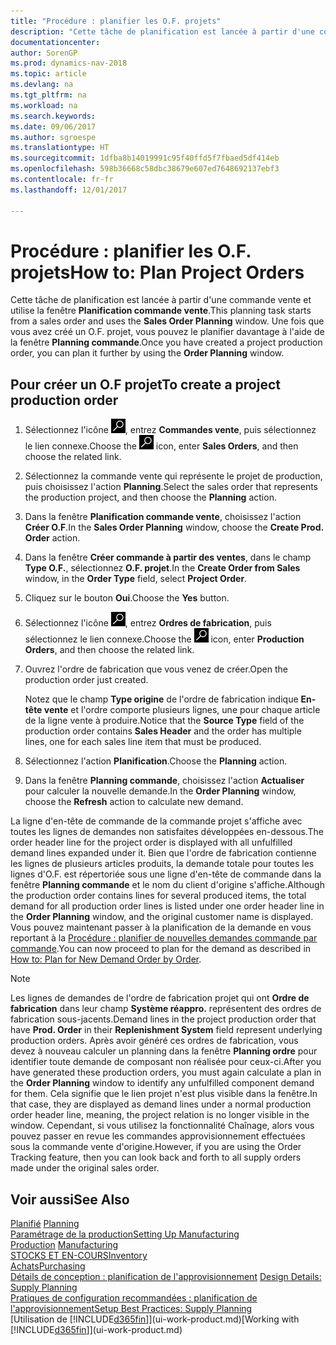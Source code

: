 ```yaml
---
title: "Procédure : planifier les O.F. projets"
description: "Cette tâche de planification est lancée à partir d'une commande vente et utilise la fenêtre **Planification commande vente**. Une fois que vous avez créé un O.F. projet, vous pouvez le planifier davantage à l'aide de la fenêtre **Planning commande**."
documentationcenter: 
author: SorenGP
ms.prod: dynamics-nav-2018
ms.topic: article
ms.devlang: na
ms.tgt_pltfrm: na
ms.workload: na
ms.search.keywords: 
ms.date: 09/06/2017
ms.author: sgroespe
ms.translationtype: HT
ms.sourcegitcommit: 1dfba8b14019991c95f40ffd5f7fbaed5df414eb
ms.openlocfilehash: 598b36668c58dbc38679e607ed7648692137ebf3
ms.contentlocale: fr-fr
ms.lasthandoff: 12/01/2017

---
```

# <a name="how-to-plan-project-orders"></a><span data-ttu-id="e7dc1-104">Procédure : planifier les O.F. projets</span><span class="sxs-lookup"><span data-stu-id="e7dc1-104">How to: Plan Project Orders</span></span>
<span data-ttu-id="e7dc1-105">Cette tâche de planification est lancée à partir d'une commande vente et utilise la fenêtre **Planification commande vente**.</span><span class="sxs-lookup"><span data-stu-id="e7dc1-105">This planning task starts from a sales order and uses the **Sales Order Planning** window.</span></span> <span data-ttu-id="e7dc1-106">Une fois que vous avez créé un O.F. projet, vous pouvez le planifier davantage à l'aide de la fenêtre **Planning commande**.</span><span class="sxs-lookup"><span data-stu-id="e7dc1-106">Once you have created a project production order, you can plan it further by using the **Order Planning** window.</span></span>  

## <a name="to-create-a-project-production-order"></a><span data-ttu-id="e7dc1-107">Pour créer un O.F projet</span><span class="sxs-lookup"><span data-stu-id="e7dc1-107">To create a project production order</span></span>  

1.  <span data-ttu-id="e7dc1-108">Sélectionnez l'icône ![Page ou état pour la recherche](media/ui-search/search_small.png "Page ou état pour la recherche"), entrez **Commandes vente**, puis sélectionnez le lien connexe.</span><span class="sxs-lookup"><span data-stu-id="e7dc1-108">Choose the ![Search for Page or Report](media/ui-search/search_small.png "Search for Page or Report icon") icon, enter **Sales Orders**, and then choose the related link.</span></span>  
2.  <span data-ttu-id="e7dc1-109">Sélectionnez la commande vente qui représente le projet de production, puis choisissez l'action **Planning**.</span><span class="sxs-lookup"><span data-stu-id="e7dc1-109">Select the sales order that represents the production project, and then choose the **Planning** action.</span></span>  
4.  <span data-ttu-id="e7dc1-110">Dans la fenêtre **Planification commande vente**, choisissez l'action **Créer O.F**.</span><span class="sxs-lookup"><span data-stu-id="e7dc1-110">In the **Sales Order Planning** window, choose  the **Create Prod. Order** action.</span></span>  
5.  <span data-ttu-id="e7dc1-111">Dans la fenêtre **Créer commande à partir des ventes**, dans le champ **Type O.F.**, sélectionnez **O.F. projet**.</span><span class="sxs-lookup"><span data-stu-id="e7dc1-111">In the **Create Order from Sales** window, in the **Order Type** field, select **Project Order**.</span></span>  
6.  <span data-ttu-id="e7dc1-112">Cliquez sur le bouton **Oui**.</span><span class="sxs-lookup"><span data-stu-id="e7dc1-112">Choose the **Yes** button.</span></span>  
7.  <span data-ttu-id="e7dc1-113">Sélectionnez l'icône ![Page ou état pour la recherche](media/ui-search/search_small.png "Page ou état pour la recherche"), entrez **Ordres de fabrication**, puis sélectionnez le lien connexe.</span><span class="sxs-lookup"><span data-stu-id="e7dc1-113">Choose the ![Search for Page or Report](media/ui-search/search_small.png "Search for Page or Report icon") icon, enter **Production Orders**, and then choose the related link.</span></span>
8. <span data-ttu-id="e7dc1-114">Ouvrez l'ordre de fabrication que vous venez de créer.</span><span class="sxs-lookup"><span data-stu-id="e7dc1-114">Open the production order just created.</span></span>  

    <span data-ttu-id="e7dc1-115">Notez que le champ **Type origine** de l'ordre de fabrication indique **En-tête vente** et l'ordre comporte plusieurs lignes, une pour chaque article de la ligne vente à produire.</span><span class="sxs-lookup"><span data-stu-id="e7dc1-115">Notice that the **Source Type** field of the production order contains **Sales Header** and the order has multiple lines, one for each sales line item that must be produced.</span></span>  
9. <span data-ttu-id="e7dc1-116">Sélectionnez l'action **Planification**.</span><span class="sxs-lookup"><span data-stu-id="e7dc1-116">Choose the **Planning** action.</span></span>
10. <span data-ttu-id="e7dc1-117">Dans la fenêtre **Planning commande**, choisissez l'action **Actualiser** pour calculer la nouvelle demande.</span><span class="sxs-lookup"><span data-stu-id="e7dc1-117">In the **Order Planning** window, choose the **Refresh** action to calculate new demand.</span></span>  

<span data-ttu-id="e7dc1-118">La ligne d'en-tête de commande de la commande projet s'affiche avec toutes les lignes de demandes non satisfaites développées en-dessous.</span><span class="sxs-lookup"><span data-stu-id="e7dc1-118">The order header line for the project order is displayed with all unfulfilled demand lines expanded under it.</span></span> <span data-ttu-id="e7dc1-119">Bien que l'ordre de fabrication contienne les lignes de plusieurs articles produits, la demande totale pour toutes les lignes d'O.F. est répertoriée sous une ligne d'en-tête de commande dans la fenêtre **Planning commande** et le nom du client d'origine s'affiche.</span><span class="sxs-lookup"><span data-stu-id="e7dc1-119">Although the production order contains lines for several produced items, the total demand for all production order lines is listed under one order header line in the **Order Planning** window, and the original customer name is displayed.</span></span> <span data-ttu-id="e7dc1-120">Vous pouvez maintenant passer à la planification de la demande en vous reportant à la [Procédure : planifier de nouvelles demandes commande par commande](production-how-to-plan-for-new-demand.md).</span><span class="sxs-lookup"><span data-stu-id="e7dc1-120">You can now proceed to plan for the demand as described in [How to: Plan for New Demand Order by Order](production-how-to-plan-for-new-demand.md).</span></span>  

> [!NOTE]  
>  <span data-ttu-id="e7dc1-121">Les lignes de demandes de l'ordre de fabrication projet qui ont **Ordre de fabrication** dans leur champ **Système réappro.** représentent des ordres de fabrication sous-jacents.</span><span class="sxs-lookup"><span data-stu-id="e7dc1-121">Demand lines in the project production order that have **Prod. Order** in their **Replenishment System** field represent underlying production orders.</span></span> <span data-ttu-id="e7dc1-122">Après avoir généré ces ordres de fabrication, vous devez à nouveau calculer un planning dans la fenêtre **Planning ordre** pour identifier toute demande de composant non réalisée pour ceux-ci.</span><span class="sxs-lookup"><span data-stu-id="e7dc1-122">After you have generated these production orders, you must again calculate a plan in the **Order Planning** window to identify any unfulfilled component demand for them.</span></span> <span data-ttu-id="e7dc1-123">Cela signifie que le lien projet n'est plus visible dans la fenêtre.</span><span class="sxs-lookup"><span data-stu-id="e7dc1-123">In that case, they are displayed as demand lines under a normal production order header line, meaning, the project relation is no longer visible in the window.</span></span> <span data-ttu-id="e7dc1-124">Cependant, si vous utilisez la fonctionnalité Chaînage, alors vous pouvez passer en revue les commandes approvisionnement effectuées sous la commande vente d'origine.</span><span class="sxs-lookup"><span data-stu-id="e7dc1-124">However, if you are using the Order Tracking feature, then you can look back and forth to all supply orders made under the original sales order.</span></span>  

## <a name="see-also"></a><span data-ttu-id="e7dc1-125">Voir aussi</span><span class="sxs-lookup"><span data-stu-id="e7dc1-125">See Also</span></span>
<span data-ttu-id="e7dc1-126">[Planifié](production-planning.md) </span><span class="sxs-lookup"><span data-stu-id="e7dc1-126">[Planning](production-planning.md) </span></span>  
[<span data-ttu-id="e7dc1-127">Paramétrage de la production</span><span class="sxs-lookup"><span data-stu-id="e7dc1-127">Setting Up Manufacturing</span></span>](production-configure-production-processes.md)  
<span data-ttu-id="e7dc1-128">[Production](production-manage-manufacturing.md)  </span><span class="sxs-lookup"><span data-stu-id="e7dc1-128">[Manufacturing](production-manage-manufacturing.md)  </span></span>  
[<span data-ttu-id="e7dc1-129">STOCKS ET EN-COURS</span><span class="sxs-lookup"><span data-stu-id="e7dc1-129">Inventory</span></span>](inventory-manage-inventory.md)  
[<span data-ttu-id="e7dc1-130">Achats</span><span class="sxs-lookup"><span data-stu-id="e7dc1-130">Purchasing</span></span>](purchasing-manage-purchasing.md)  
<span data-ttu-id="e7dc1-131">[Détails de conception : planification de l'approvisionnement](design-details-supply-planning.md) </span><span class="sxs-lookup"><span data-stu-id="e7dc1-131">[Design Details: Supply Planning](design-details-supply-planning.md) </span></span>  
[<span data-ttu-id="e7dc1-132">Pratiques de configuration recommandées : planification de l'approvisionnement</span><span class="sxs-lookup"><span data-stu-id="e7dc1-132">Setup Best Practices: Supply Planning</span></span>](setup-best-practices-supply-planning.md)  
<span data-ttu-id="e7dc1-133">[Utilisation de [!INCLUDE[d365fin](includes/d365fin_md.md)]](ui-work-product.md)</span><span class="sxs-lookup"><span data-stu-id="e7dc1-133">[Working with [!INCLUDE[d365fin](includes/d365fin_md.md)]](ui-work-product.md)</span></span>

